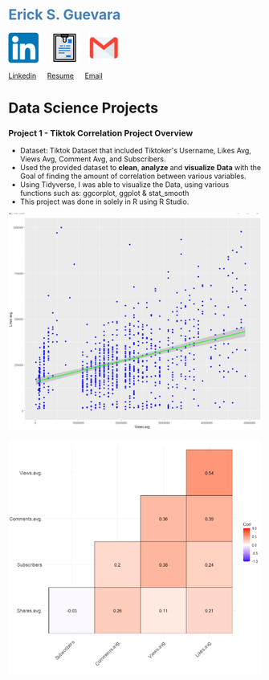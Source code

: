 <h1 style="color:SteelBlue;">Erick S. Guevara</h1>

<img src="/images/linkeid.png" alt="LinkedIn" width="60" height="60"> &emsp; <img src="/images/4288583_document_file_research_resume_search_icon.png" alt="Resume" width="60" height="60">&emsp;
<img src="/images/4202011_email_gmail_mail_logo_social_icon.png" alt="Gmail" width="60" height="60">

<a href="https://www.linkedin.com/in/erick-said-guevara/" class="button">Linkedin</a> &emsp; <a href="https://www.linkedin.com/in/erick-said-guevara/" class="button">Resume</a> &emsp; <a href = "mailto: ericksaid1129@gmail.com">  Email</a>

# Data Science Projects
### Project 1 - Tiktok Correlation Project Overview
* Dataset: Tiktok Dataset that included Tiktoker's Username, Likes Avg, Views Avg, Comment Avg, and Subscribers.
* Used the provided dataset to **clean**, **analyze** and **visualize** **Data** with the Goal of finding the amount of correlation between various variables.
* Using Tidyverse, I was able to visualize the Data, using various functions such as: ggcorplot, ggplot & stat_smooth
* This project was done in solely in R using R Studio. 

![alt text](/images/geom_point.png)

![alt text](/images/ggcor.png)


